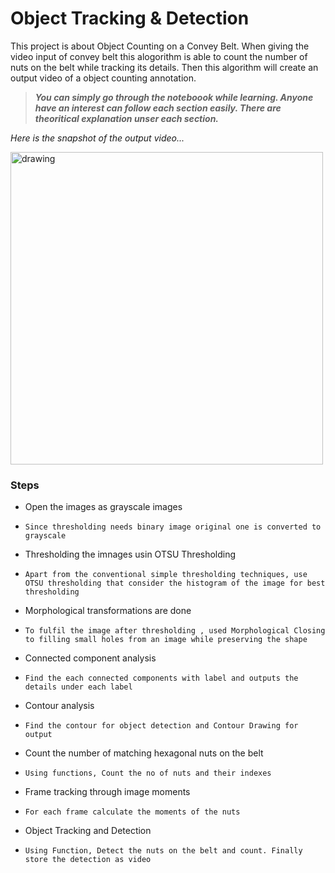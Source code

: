 # Object Tracking & Detection

This project is about Object Counting on a Convey Belt. When giving the video input of convey belt this alogorithm is able to count the number of nuts on the belt while tracking its details. Then this algorithm will create an output video of a object counting annotation. 

> ***You can simply go through the noteboook while learning. Anyone have an interest can follow each section easily. There are theoritical explanation unser each section.***




*Here is the snapshot of the output video...*


<img src="https://github.com/AvishkaSandeepa/EN2550-2021-Assignment-05/blob/master/created_video/Capture.PNG" alt="drawing" style="width:500px;"/>



### Steps

* Open the images as grayscale images
*     Since thresholding needs binary image original one is converted to grayscale
* Thresholding the imnages usin OTSU Thresholding
*     Apart from the conventional simple thresholding techniques, use OTSU thresholding that consider the histogram of the image for best thresholding
* Morphological transformations are done
*     To fulfil the image after thresholding , used Morphological Closing to filling small holes from an image while preserving the shape
* Connected component analysis
*     Find the each connected components with label and outputs the details under each label
* Contour analysis
*     Find the contour for object detection and Contour Drawing for output
* Count the number of matching hexagonal nuts on the belt
*     Using functions, Count the no of nuts and their indexes
* Frame tracking through image moments
*     For each frame calculate the moments of the nuts
* Object Tracking and Detection
*     Using Function, Detect the nuts on the belt and count. Finally store the detection as video
